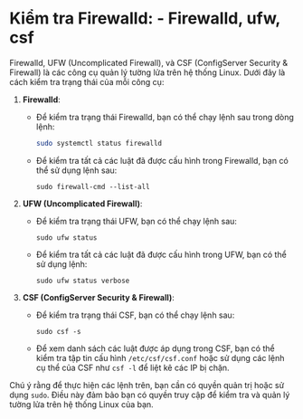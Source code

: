 # Kiểm tra Firewalld: - Firewalld, ufw, csf

Firewalld, UFW (Uncomplicated Firewall), và CSF (ConfigServer Security & Firewall) là các công cụ quản lý tường lửa trên hệ thống Linux. Dưới đây là cách kiểm tra trạng thái của mỗi công cụ:

1. **Firewalld**:
    - Để kiểm tra trạng thái Firewalld, bạn có thể chạy lệnh sau trong dòng lệnh:
        
        ```bash
        sudo systemctl status firewalld
        
        ```
        
    - Để kiểm tra tất cả các luật đã được cấu hình trong Firewalld, bạn có thể sử dụng lệnh sau:
        
        ```
        sudo firewall-cmd --list-all
        
        ```
        
2. **UFW (Uncomplicated Firewall)**:
    - Để kiểm tra trạng thái UFW, bạn có thể chạy lệnh sau:
        
        ```
        sudo ufw status
        
        ```
        
    - Để kiểm tra tất cả các luật đã được cấu hình trong UFW, bạn có thể sử dụng lệnh:
        
        ```
        sudo ufw status verbose
        
        ```
        
3. **CSF (ConfigServer Security & Firewall)**:
    - Để kiểm tra trạng thái CSF, bạn có thể chạy lệnh sau:
        
        ```
        sudo csf -s
        
        ```
        
    - Để xem danh sách các luật được áp dụng trong CSF, bạn có thể kiểm tra tập tin cấu hình `/etc/csf/csf.conf` hoặc sử dụng các lệnh cụ thể của CSF như `csf -l` để liệt kê các IP bị chặn.

Chú ý rằng để thực hiện các lệnh trên, bạn cần có quyền quản trị hoặc sử dụng `sudo`. Điều này đảm bảo bạn có quyền truy cập để kiểm tra và quản lý tường lửa trên hệ thống Linux của bạn.